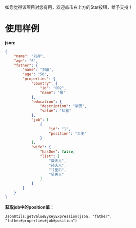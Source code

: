 如您觉得该项目对您有用，欢迎点击右上方的Star按钮，给予支持！

# 使用样例

**json:**

```json
{
    "name": "刘禅", 
    "age": "6", 
    "father": {
        "name": "刘备", 
        "age": "50", 
        "properties": {
            "country": {
                "id": "002", 
                "name": "蜀"
            }, 
            "education": {
                "description": "学历", 
                "value": "私塾"
            }, 
            "job": [
                {
                    "id": "1", 
                    "position": "大王"
                }
            ], 
            "wife": {
                "hasOne": false, 
                "list": [
                    "糜夫人", 
                    "孙夫人", 
                    "甘皇后", 
                    "吴夫人"
                ]
            }
        }
    }
}
```

**获取job中的position值：**

`JsonUtils.getValueByKeyExpression(json, "father", "father#properties#job#position")`
